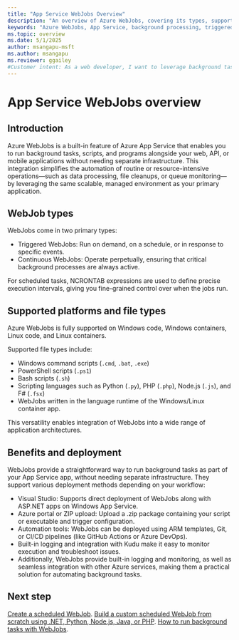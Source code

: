 ```yaml
---
title: "App Service WebJobs Overview"
description: "An overview of Azure WebJobs, covering its types, supported platforms, file types, scheduling with NCRONTAB expressions, deployment options, and benefits for background processing within Azure App Service."
keywords: "Azure WebJobs, App Service, background processing, triggered jobs, continuous jobs, NCRONTAB, deployment, Azure, technical overview"
ms.topic: overview
ms.date: 5/1/2025
author: msangapu-msft
ms.author: msangapu
ms.reviewer: ggailey
#Customer intent: As a web developer, I want to leverage background tasks to keep my application running smoothly.
---
```


# App Service WebJobs overview

## Introduction
Azure WebJobs is a built-in feature of Azure App Service that enables you to run background tasks, scripts, and programs alongside your web, API, or mobile applications without needing separate infrastructure. This integration simplifies the automation of routine or resource-intensive operations—such as data processing, file cleanups, or queue monitoring—by leveraging the same scalable, managed environment as your primary application.

## WebJob types
WebJobs come in two primary types:
- Triggered WebJobs: Run on demand, on a schedule, or in response to specific events.
- Continuous WebJobs: Operate perpetually, ensuring that critical background processes are always active.

For scheduled tasks, NCRONTAB expressions are used to define precise execution intervals, giving you fine-grained control over when the jobs run.

## Supported platforms and file types
Azure WebJobs is fully supported on Windows code, Windows containers, Linux code, and Linux containers.

Supported file types include:
- Windows command scripts (`.cmd`, `.bat`, `.exe`)
- PowerShell scripts (`.ps1`)
- Bash scripts (`.sh`)
- Scripting languages such as Python (`.py`), PHP (`.php`), Node.js (`.js`), and F# (`.fsx`)
- WebJobs written in the language runtime of the Windows/Linux container app.

This versatility enables integration of WebJobs into a wide range of application architectures.

## Benefits and deployment
WebJobs provide a straightforward way to run background tasks as part of your App Service app, without needing separate infrastructure. They support various deployment methods depending on your workflow:

- Visual Studio: Supports direct deployment of WebJobs along with ASP.NET apps on Windows App Service.
- Azure portal or ZIP upload: Upload a .zip package containing your script or executable and trigger configuration.
- Automation tools: WebJobs can be deployed using ARM templates, Git, or CI/CD pipelines (like GitHub Actions or Azure DevOps).
- Built-in logging and integration with Kudu make it easy to monitor execution and troubleshoot issues.
- Additionally, WebJobs provide built-in logging and monitoring, as well as seamless integration with other Azure services, making them a practical solution for automating background tasks.

## <a name="NextSteps"></a> Next step
[Create a scheduled WebJob](quickstart-webjobs.md).
[Build a custom scheduled WebJob from scratch using .NET, Python, Node.js, Java, or PHP](tutorial-webjobs.md).
[How to run background tasks with WebJobs](webjobs-create.md).